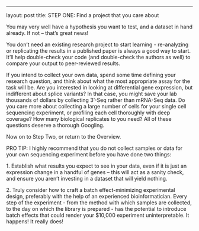 ---
layout: post
title: STEP ONE: Find a project that you care about

You may very well have a hypothesis you want to test, and a dataset in hand already. If not – that’s great news! 

You don’t need an existing research project to start learning - re-analyzing or replicating the results in a published paper is always a good way to start. It’ll help double-check your code (and double-check the authors as well) to compare your output to peer-reviewed results.

If you intend to collect your own data, spend some time defining your research question, and think about what the most appropriate assay for the task will be. Are you interested in looking at differential gene expression, but indifferent about splice variants? In that case, you might save your lab thousands of dollars by collecting 3’-Seq rather than mRNA-Seq data. Do you care more about collecting a large number of cells for your single cell sequencing experiment, or profiling each cell thoroughly with deep coverage? How many biological replicates to you need? All of these questions deserve a thorough Googling.

Now on to Step Two, or return to the Overview.

<p class="message">
PRO TIP: I highly recommend that you do not collect samples or data for your own sequencing experiment before you have done two things:

<p>1. Establish what results you expect to see in your data, even if it is just an expression change in a handful of genes – this will act as a sanity check, and ensure you aren’t investing in a dataset that will yield nothing.</p>
<p>2. Truly consider how to craft a batch effect-minimizing experimental design, preferably with the help of an experienced bioinformatician. Every step of the experiment - from the method with which samples are collected, to the day on which the library is prepared - has the potential to introduce batch effects that could render your $10,000 experiment uninterpretable. It happens! It really does!</p>
  </p>

